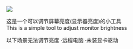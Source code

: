![](https://github.com/zhaochaohui/MonitorBrightness/blob/master/ScreenShot.png)

这是一个可以调节屏幕亮度(显示器亮度)的小工具  
This is a simple tool to adjust monitor brightness

以下场景无法调节亮度
  ·远程电脑
  ·未装显卡驱动
